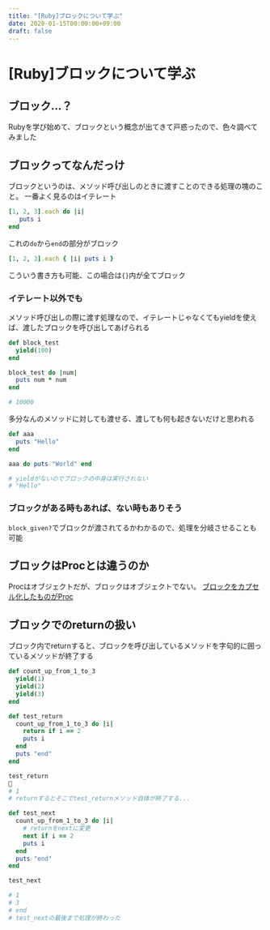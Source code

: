 ```yaml
---
title: "[Ruby]ブロックについて学ぶ"
date: 2020-01-15T00:00:00+09:00
draft: false
---
```


# [Ruby]ブロックについて学ぶ

## ブロック…？

Rubyを学び始めて、ブロックという概念が出てきて戸惑ったので、色々調べてみました

## ブロックってなんだっけ

ブロックというのは、メソッド呼び出しのときに渡すことのできる処理の塊のこと。
一番よく見るのはイテレート

```Ruby
[1, 2, 3].each do |i|
   puts i 
end
```

これの`do`から`end`の部分がブロック

```Ruby
[1, 2, 3].each { |i| puts i }
```
こういう書き方も可能、この場合は`{}`内が全てブロック

### イテレート以外でも

メソッド呼び出しの際に渡す処理なので、イテレートじゃなくてもyieldを使えば、渡したブロックを呼び出してあげられる

```Ruby
def block_test
  yield(100)
end

block_test do |num|
  puts num * num
end

# 10000
```

多分なんのメソッドに対しても渡せる、渡しても何も起きないだけと思われる

```Ruby
def aaa
  puts "Hello"
end

aaa do puts "World" end

# yieldがないのでブロックの中身は実行されない
# "Hello"
```

### ブロックがある時もあれば、ない時もありそう

`block_given?`でブロックが渡されてるかわかるので、処理を分岐させることも可能

## ブロックはProcとは違うのか

Procはオブジェクトだが、ブロックはオブジェクトでない。
[ブロックをカプセル化したものがProc](https://docs.ruby-lang.org/en/2.6.0/Proc.html)


## ブロックでのreturnの扱い

ブロック内でreturnすると、ブロックを呼び出しているメソッドを字句的に囲っているメソッドが終了する

```Ruby
def count_up_from_1_to_3
  yield(1)
  yield(2)
  yield(3)
end

def test_return
  count_up_from_1_to_3 do |i|
    return if i == 2
    puts i
  end
  puts "end"
end

test_return

# 1
# returnするとそこでtest_returnメソッド自体が終了する...

def test_next
  count_up_from_1_to_3 do |i|
    # returnをnextに変更
    next if i == 2
    puts i
  end
  puts "end"
end

test_next

# 1
# 3
# end
# test_nextの最後まで処理が終わった
```

